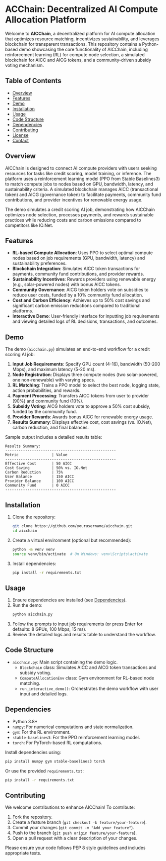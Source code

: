 # ACChain: Decentralized AI Compute Allocation Platform

Welcome to **AICChain**, a decentralized platform for AI compute allocation that optimizes resource matching, incentivizes sustainability, and leverages blockchain for transparent transactions. This repository contains a Python-based demo showcasing the core functionality of AICChain, including reinforcement learning (RL) for compute node selection, a simulated blockchain for AICC and AICG tokens, and a community-driven subsidy voting mechanism.

## Table of Contents
- [Overview](#overview)
- [Features](#features)
- [Demo](#demo)
- [Installation](#installation)
- [Usage](#usage)
- [Code Structure](#code-structure)
- [Dependencies](#dependencies)
- [Contributing](#contributing)
- [License](#license)
- [Contact](#contact)

## Overview
AICChain is designed to connect AI compute providers with users seeking resources for tasks like credit scoring, model training, or inference. The platform uses a reinforcement learning model (PPO from Stable Baselines3) to match compute jobs to nodes based on GPU, bandwidth, latency, and sustainability criteria. A simulated blockchain manages AICC (transactional token) and AICG (governance token) to facilitate payments, community fund contributions, and provider incentives for renewable energy usage.

The demo simulates a credit scoring AI job, demonstrating how AICChain optimizes node selection, processes payments, and rewards sustainable practices while reducing costs and carbon emissions compared to competitors like IO.Net.

## Features
- **RL-based Compute Allocation**: Uses PPO to select optimal compute nodes based on job requirements (GPU, bandwidth, latency) and sustainability preferences.
- **Blockchain Integration**: Simulates AICC token transactions for payments, community fund contributions, and provider rewards.
- **Sustainability Incentives**: Rewards providers using renewable energy (e.g., solar-powered nodes) with bonus AICC tokens.
- **Community Governance**: AICG token holders vote on subsidies to reduce user costs, funded by a 10% community fund allocation.
- **Cost and Carbon Efficiency**: Achieves up to 50% cost savings and significant carbon emission reductions compared to traditional platforms.
- **Interactive Demo**: User-friendly interface for inputting job requirements and viewing detailed logs of RL decisions, transactions, and outcomes.

## Demo
The demo (`aicchain.py`) simulates an end-to-end workflow for a credit scoring AI job:
1. **Input Job Requirements**: Specify GPU count (4-16), bandwidth (50-200 Mbps), and maximum latency (5-20 ms).
2. **Node Registration**: Displays three compute nodes (two solar-powered, one non-renewable) with varying specs.
3. **RL Matching**: Trains a PPO model to select the best node, logging state, action probabilities, and rewards.
4. **Payment Processing**: Transfers AICC tokens from user to provider (90%) and community fund (10%).
5. **Subsidy Voting**: AICG holders vote to approve a 50% cost subsidy, funded by the community fund.
6. **Provider Rewards**: Awards bonus AICC for renewable energy usage.
7. **Results Summary**: Displays effective cost, cost savings (vs. IO.Net), carbon reduction, and final balances.

Sample output includes a detailed results table:
```
Results Summary:
--------------------------------------------------
Metric               | Value
--------------------------------------------------
Effective Cost       | 50 AICC
Cost Saving          | 50% vs. IO.Net
Carbon Reduction     | 75%
User Balance         | 150 AICC
Provider Balance     | 100 AICC
Community Fund       | 0 AICC
--------------------------------------------------
```

## Installation
1. Clone the repository:
   ```bash
   git clone https://github.com/yourusername/aicchain.git
   cd aicchain
   ```

2. Create a virtual environment (optional but recommended):
   ```bash
   python -m venv venv
   source venv/bin/activate  # On Windows: venv\Scripts\activate
   ```

3. Install dependencies:
   ```bash
   pip install -r requirements.txt
   ```

## Usage
1. Ensure dependencies are installed (see [Dependencies](#dependencies)).
2. Run the demo:
   ```bash
   python aicchain.py
   ```
3. Follow the prompts to input job requirements (or press Enter for defaults: 8 GPUs, 100 Mbps, 15 ms).
4. Review the detailed logs and results table to understand the workflow.

## Code Structure
- `aicchain.py`: Main script containing the demo logic.
  - `Blockchain` class: Simulates AICC and AICG token transactions and subsidy voting.
  - `ComputeAllocationEnv` class: Gym environment for RL-based node matching.
  - `run_interactive_demo()`: Orchestrates the demo workflow with user input and detailed logs.

## Dependencies
- Python 3.8+
- `numpy`: For numerical computations and state normalization.
- `gym`: For the RL environment.
- `stable-baselines3`: For the PPO reinforcement learning model.
- `torch`: For PyTorch-based RL computations.

Install dependencies using:
```bash
pip install numpy gym stable-baselines3 torch
```

Or use the provided `requirements.txt`:
```bash
pip install -r requirements.txt
```

## Contributing
We welcome contributions to enhance AICChain! To contribute:
1. Fork the repository.
2. Create a feature branch (`git checkout -b feature/your-feature`).
3. Commit your changes (`git commit -m "Add your feature"`).
4. Push to the branch (`git push origin feature/your-feature`).
5. Open a pull request with a clear description of your changes.

Please ensure your code follows PEP 8 style guidelines and includes appropriate tests.

